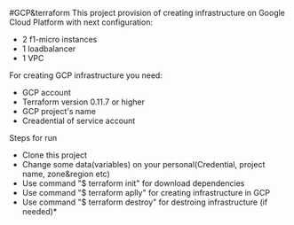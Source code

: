 #GCP&terraform
This project provision of creating infrastructure on Google Cloud Platform with next configuration:
- 2 f1-micro instances
- 1 loadbalancer
- 1 VPC

For creating GCP infrastructure you need:
- GCP account
- Terraform version 0.11.7 or higher
- GCP project's name
- Creadential of service account

Steps for run
- Clone this project
- Change some data(variables) on your personal(Credential, project name, zone&region etc)
- Use command "$ terraform init" for download dependencies
- Use command "$ terraform aplly" for creating infrastructure in GCP
- Use command "$ terraform destroy" for destroing infrastructure (if needed)*